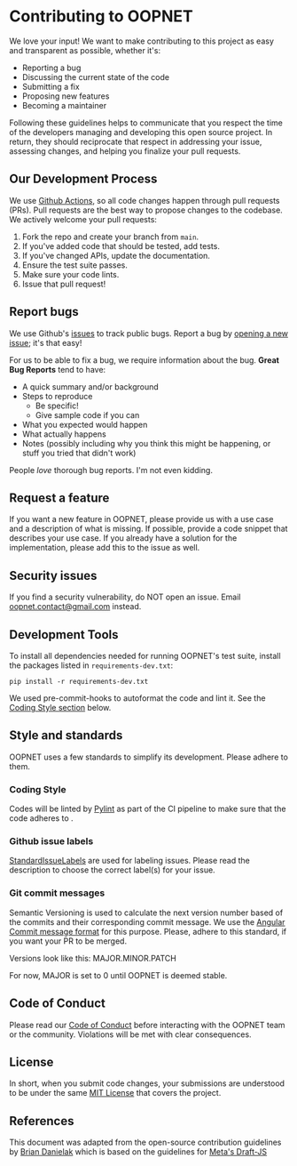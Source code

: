 # Contributing to OOPNET
We love your input! We want to make contributing to this project as easy and transparent as possible, whether it's:

- Reporting a bug
- Discussing the current state of the code
- Submitting a fix
- Proposing new features
- Becoming a maintainer

Following these guidelines helps to communicate that you respect the time of the developers managing and developing this 
open source project. In return, they should reciprocate that respect in addressing your issue, assessing changes, and 
helping you finalize your pull requests.

## Our Development Process
We use [Github Actions](https://docs.github.com/en/actions), so all code changes happen through pull requests (PRs).
Pull requests are the best way to propose changes to the codebase. We actively welcome your pull requests:

1. Fork the repo and create your branch from `main`.
2. If you've added code that should be tested, add tests.
3. If you've changed APIs, update the documentation.
4. Ensure the test suite passes.
5. Make sure your code lints.
6. Issue that pull request!

## Report bugs
We use Github's [issues](https://github.com/oopnet/oopnet/issues) to track public bugs. Report a bug by [opening a new 
issue](https://github.com/oopnet/oopnet/issues/new/choose); it's that easy!

For us to be able to fix a bug, we require information about the bug. **Great Bug Reports** tend to have:

- A quick summary and/or background
- Steps to reproduce
  - Be specific!
  - Give sample code if you can
- What you expected would happen
- What actually happens
- Notes (possibly including why you think this might be happening, or stuff you tried that didn't work)

People *love* thorough bug reports. I'm not even kidding.

## Request a feature
If you want a new feature in OOPNET, please provide us with a use case and a description of what is missing. If 
possible, provide a code snippet that describes your use case. If you already have a solution for the implementation,
please add this to the issue as well.

## Security issues
If you find a security vulnerability, do NOT open an issue. Email oopnet.contact@gmail.com instead.

## Development Tools
To install all dependencies needed for running OOPNET's test suite, install the packages listed in `requirements-dev.txt`:

```shell
pip install -r requirements-dev.txt
```

We used pre-commit-hooks to autoformat the code and lint it. See the [Coding Style section](#coding-style) below.

## Style and standards
OOPNET uses a few standards to simplify its development. Please adhere to them.

### Coding Style
Codes will be linted by [Pylint](https://pylint.pycqa.org/en/latest/) as part of the CI pipeline to make sure that the code adheres to . 

### Github issue labels
[StandardIssueLabels](https://github.com/wagenet/StandardIssueLabels#standardissuelabels) are used for labeling issues. 
Please read the description to choose the correct label(s) for your issue.

### Git commit messages
Semantic Versioning is used to calculate the next version number based of the commits and their corresponding commit 
message. We use the [Angular Commit message format](https://github.com/angular/material/blob/master/.github/CONTRIBUTING.md#submit) 
for this purpose. Please, adhere to this standard, if you want your PR to be merged.

Versions look like this: MAJOR.MINOR.PATCH

For now, MAJOR is set to 0 until OOPNET is deemed stable.

## Code of Conduct
Please read our [Code of Conduct](https://github.com/oopnet/oopnet/blob/main/CODE_OF_CONDUCT.md) before interacting with
the OOPNET team or the community. Violations will be met with clear consequences.

## License
In short, when you submit code changes, your submissions are understood to be under the same 
[MIT License](http://choosealicense.com/licenses/mit/) that covers the project.

## References
This document was adapted from the open-source contribution guidelines by 
[Brian Danielak](https://gist.github.com/briandk/3d2e8b3ec8daf5a27a62) which is based on the guidelines for 
[Meta's Draft-JS](https://github.com/facebook/draft-js/blob/main/CONTRIBUTING.md)

